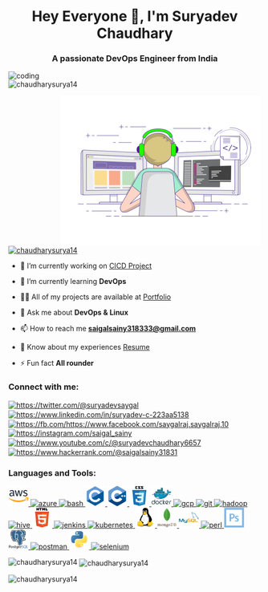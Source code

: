 <h1 align="center">Hey Everyone 👋, I'm Suryadev Chaudhary</h1>
<h3 align="center">A passionate DevOps Engineer from India</h3>

<img align="right" alt="coding" width="800" src="https://cdn.videoplasty.com/animation/midnight-coding-late-night-session-lofi-animation-stock-animation-51917-1280x720.jpg">

<p align="left"> <img src="https://komarev.com/ghpvc/?username=chaudharysurya14&label=Profile%20views&color=0e75b6&style=flat" alt="chaudharysurya14" /> </p>

<img align="right" alt="Coding" width="400" src="https://raw.githubusercontent.com/devSouvik/devSouvik/master/gif3.gif">

<p align="left"> <a href="https://github.com/ryo-ma/github-profile-trophy"><img src="https://github-profile-trophy.vercel.app/?username=chaudharysurya14" alt="chaudharysurya14" /></a> </p>

- 🔭 I’m currently working on [CICD Project](https://github.com/chaudharysurya14/CICD_Portfolio_maven_project.git)

- 🌱 I’m currently learning **DevOps**

- 👨‍💻 All of my projects are available at [Portfolio](https://chaudharysurya14.github.io/cyber.playboy/)

- 💬 Ask me about **DevOps & Linux**

- 📫 How to reach me **saigalsainy318333@gmail.com**

- 📄 Know about my experiences [Resume](https://docs.google.com/document/d/18vyy8xx-YJOSt6IKdQJkftqb4Kf8gWQeFRVCoDEZVZg/edit?usp=sharing)

- ⚡ Fun fact **All rounder**

<h3 align="left">Connect with me:</h3>
<p align="left">
<a href="https://twitter.com/https://twitter.com/@suryadevsaygal" target="blank"><img align="center" src="https://raw.githubusercontent.com/rahuldkjain/github-profile-readme-generator/master/src/images/icons/Social/twitter.svg" alt="https://twitter.com/@suryadevsaygal" height="30" width="40" /></a>
<a href="https://linkedin.com/in/https://www.linkedin.com/in/suryadev-c-223aa5138" target="blank"><img align="center" src="https://raw.githubusercontent.com/rahuldkjain/github-profile-readme-generator/master/src/images/icons/Social/linked-in-alt.svg" alt="https://www.linkedin.com/in/suryadev-c-223aa5138" height="30" width="40" /></a>
<a href="https://fb.com/https://fb.com/https://www.facebook.com/saygalraj.saygalraj.10" target="blank"><img align="center" src="https://raw.githubusercontent.com/rahuldkjain/github-profile-readme-generator/master/src/images/icons/Social/facebook.svg" alt="https://fb.com/https://www.facebook.com/saygalraj.saygalraj.10" height="30" width="40" /></a>
<a href="https://instagram.com/https://instagram.com/saigal_sainy" target="blank"><img align="center" src="https://raw.githubusercontent.com/rahuldkjain/github-profile-readme-generator/master/src/images/icons/Social/instagram.svg" alt="https://instagram.com/saigal_sainy" height="30" width="40" /></a>
<a href="https://www.youtube.com/c/https://www.youtube.com/c/@suryadevchaudhary6657" target="blank"><img align="center" src="https://raw.githubusercontent.com/rahuldkjain/github-profile-readme-generator/master/src/images/icons/Social/youtube.svg" alt="https://www.youtube.com/c/@suryadevchaudhary6657" height="30" width="40" /></a>
<a href="https://www.hackerrank.com/https://www.hackerrank.com/@saigalsainy31831" target="blank"><img align="center" src="https://raw.githubusercontent.com/rahuldkjain/github-profile-readme-generator/master/src/images/icons/Social/hackerrank.svg" alt="https://www.hackerrank.com/@saigalsainy31831" height="30" width="40" /></a>
</p>

<h3 align="left">Languages and Tools:</h3>
<p align="left"> <a href="https://aws.amazon.com" target="_blank" rel="noreferrer"> <img src="https://raw.githubusercontent.com/devicons/devicon/master/icons/amazonwebservices/amazonwebservices-original-wordmark.svg" alt="aws" width="40" height="40"/> </a> <a href="https://azure.microsoft.com/en-in/" target="_blank" rel="noreferrer"> <img src="https://www.vectorlogo.zone/logos/microsoft_azure/microsoft_azure-icon.svg" alt="azure" width="40" height="40"/> </a> <a href="https://www.gnu.org/software/bash/" target="_blank" rel="noreferrer"> <img src="https://www.vectorlogo.zone/logos/gnu_bash/gnu_bash-icon.svg" alt="bash" width="40" height="40"/> </a> <a href="https://www.cprogramming.com/" target="_blank" rel="noreferrer"> <img src="https://raw.githubusercontent.com/devicons/devicon/master/icons/c/c-original.svg" alt="c" width="40" height="40"/> </a> <a href="https://www.w3schools.com/cpp/" target="_blank" rel="noreferrer"> <img src="https://raw.githubusercontent.com/devicons/devicon/master/icons/cplusplus/cplusplus-original.svg" alt="cplusplus" width="40" height="40"/> </a> <a href="https://www.w3schools.com/css/" target="_blank" rel="noreferrer"> <img src="https://raw.githubusercontent.com/devicons/devicon/master/icons/css3/css3-original-wordmark.svg" alt="css3" width="40" height="40"/> </a> <a href="https://www.docker.com/" target="_blank" rel="noreferrer"> <img src="https://raw.githubusercontent.com/devicons/devicon/master/icons/docker/docker-original-wordmark.svg" alt="docker" width="40" height="40"/> </a> <a href="https://cloud.google.com" target="_blank" rel="noreferrer"> <img src="https://www.vectorlogo.zone/logos/google_cloud/google_cloud-icon.svg" alt="gcp" width="40" height="40"/> </a> <a href="https://git-scm.com/" target="_blank" rel="noreferrer"> <img src="https://www.vectorlogo.zone/logos/git-scm/git-scm-icon.svg" alt="git" width="40" height="40"/> </a> <a href="https://hadoop.apache.org/" target="_blank" rel="noreferrer"> <img src="https://www.vectorlogo.zone/logos/apache_hadoop/apache_hadoop-icon.svg" alt="hadoop" width="40" height="40"/> </a> <a href="https://hive.apache.org/" target="_blank" rel="noreferrer"> <img src="https://www.vectorlogo.zone/logos/apache_hive/apache_hive-icon.svg" alt="hive" width="40" height="40"/> </a> <a href="https://www.w3.org/html/" target="_blank" rel="noreferrer"> <img src="https://raw.githubusercontent.com/devicons/devicon/master/icons/html5/html5-original-wordmark.svg" alt="html5" width="40" height="40"/> </a> <a href="https://www.jenkins.io" target="_blank" rel="noreferrer"> <img src="https://www.vectorlogo.zone/logos/jenkins/jenkins-icon.svg" alt="jenkins" width="40" height="40"/> </a> <a href="https://kubernetes.io" target="_blank" rel="noreferrer"> <img src="https://www.vectorlogo.zone/logos/kubernetes/kubernetes-icon.svg" alt="kubernetes" width="40" height="40"/> </a> <a href="https://www.linux.org/" target="_blank" rel="noreferrer"> <img src="https://raw.githubusercontent.com/devicons/devicon/master/icons/linux/linux-original.svg" alt="linux" width="40" height="40"/> </a> <a href="https://www.mongodb.com/" target="_blank" rel="noreferrer"> <img src="https://raw.githubusercontent.com/devicons/devicon/master/icons/mongodb/mongodb-original-wordmark.svg" alt="mongodb" width="40" height="40"/> </a> <a href="https://www.mysql.com/" target="_blank" rel="noreferrer"> <img src="https://raw.githubusercontent.com/devicons/devicon/master/icons/mysql/mysql-original-wordmark.svg" alt="mysql" width="40" height="40"/> </a> <a href="https://www.perl.org/" target="_blank" rel="noreferrer"> <img src="https://api.iconify.design/logos-perl.svg" alt="perl" width="40" height="40"/> </a> <a href="https://www.photoshop.com/en" target="_blank" rel="noreferrer"> <img src="https://raw.githubusercontent.com/devicons/devicon/master/icons/photoshop/photoshop-line.svg" alt="photoshop" width="40" height="40"/> </a> <a href="https://www.postgresql.org" target="_blank" rel="noreferrer"> <img src="https://raw.githubusercontent.com/devicons/devicon/master/icons/postgresql/postgresql-original-wordmark.svg" alt="postgresql" width="40" height="40"/> </a> <a href="https://postman.com" target="_blank" rel="noreferrer"> <img src="https://www.vectorlogo.zone/logos/getpostman/getpostman-icon.svg" alt="postman" width="40" height="40"/> </a> <a href="https://www.python.org" target="_blank" rel="noreferrer"> <img src="https://raw.githubusercontent.com/devicons/devicon/master/icons/python/python-original.svg" alt="python" width="40" height="40"/> </a> <a href="https://www.selenium.dev" target="_blank" rel="noreferrer"> <img src="https://raw.githubusercontent.com/detain/svg-logos/780f25886640cef088af994181646db2f6b1a3f8/svg/selenium-logo.svg" alt="selenium" width="40" height="40"/> </a> </p>

<p><img align="left" src="https://github-readme-stats.vercel.app/api/top-langs?username=chaudharysurya14&show_icons=true&locale=en&layout=compact" alt="chaudharysurya14" /></p>

<p>&nbsp;<img align="center" src="https://github-readme-stats.vercel.app/api?username=chaudharysurya14&show_icons=true&locale=en" alt="chaudharysurya14" /></p>

<p><img align="center" src="https://github-readme-streak-stats.herokuapp.com/?user=chaudharysurya14&" alt="chaudharysurya14" /></p>
